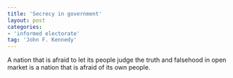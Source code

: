 ```yaml
---
title: 'Secrecy in government'
layout: post
categories:
- 'informed electorate'
tag: 'John F. Kennedy'
---
```


A nation that is afraid to let its people judge the truth and falsehood in open market is a nation that is afraid of its own people.